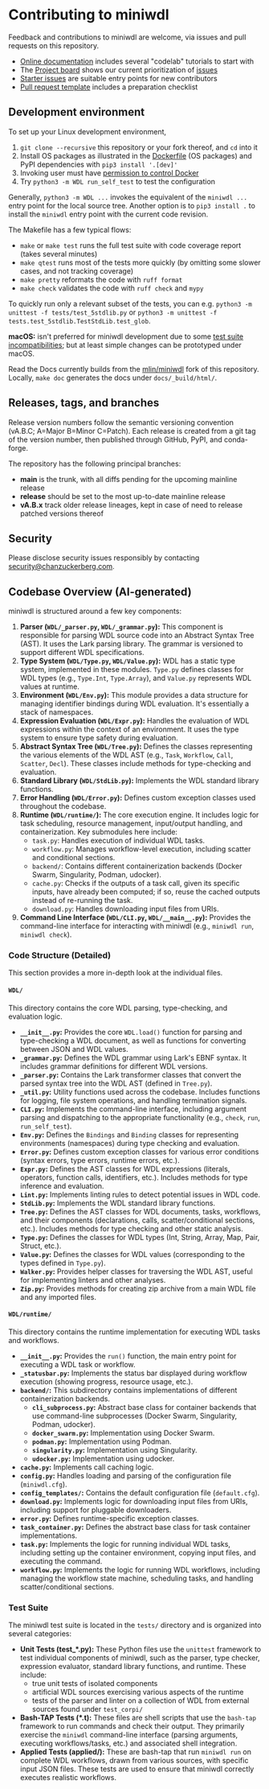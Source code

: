 # Contributing to miniwdl

Feedback and contributions to miniwdl are welcome, via issues and pull requests on this repository.

* [Online documentation](https://miniwdl.readthedocs.io/en/latest/) includes several "codelab" tutorials to start with
* The [Project board](https://github.com/chanzuckerberg/miniwdl/projects/1) shows our current prioritization of [issues](https://github.com/chanzuckerberg/miniwdl/issues)
* [Starter issues](https://github.com/chanzuckerberg/miniwdl/issues?q=is%3Aopen+is%3Aissue+label%3Astarter) are suitable entry points for new contributors
* [Pull request template](https://github.com/chanzuckerberg/miniwdl/blob/main/.github/pull_request_template.md) includes a preparation checklist

## Development environment

To set up your Linux development environment,

1. `git clone --recursive` this repository or your fork thereof, and `cd` into it
2. Install OS packages as illustrated in the [Dockerfile](https://github.com/chanzuckerberg/miniwdl/blob/main/Dockerfile) (OS packages) and PyPI dependencies with `pip3 install '.[dev]'`
3. Invoking user must have [permission to control Docker](https://docs.docker.com/install/linux/linux-postinstall/#manage-docker-as-a-non-root-user)
4. Try `python3 -m WDL run_self_test` to test the configuration

Generally, `python3 -m WDL ...` invokes the equivalent of the `miniwdl ...` entry point for the local source tree. Another option is to `pip3 install .` to install the `miniwdl` entry point with the current code revision.

The Makefile has a few typical flows:

- `make` or `make test` runs the full test suite with code coverage report (takes several minutes)
- `make qtest` runs most of the tests more quickly (by omitting some slower cases, and not tracking coverage)
- `make pretty` reformats the code with `ruff format`
- `make check` validates the code with `ruff check` and `mypy`

To quickly run only a relevant subset of the tests, you can e.g. `python3 -m unittest -f tests/test_5stdlib.py` or `python3 -m unittest -f tests.test_5stdlib.TestStdLib.test_glob`.

**macOS:** isn't preferred for miniwdl development due to some [test suite incompatibilities](https://github.com/chanzuckerberg/miniwdl/issues/145); but at least simple changes can be prototyped under macOS.

Read the Docs currently builds from the [mlin/miniwdl](https://github.com/mlin/miniwdl) fork of this repository. Locally, `make doc` generates the docs under `docs/_build/html/`.

## Releases, tags, and branches

Release version numbers follow the semantic versioning convention (vA.B.C; A=Major B=Minor C=Patch). Each release is created from a git tag of the version number, then published through GitHub, PyPI, and conda-forge.

The repository has the following principal branches:

* **main** is the trunk, with all diffs pending for the upcoming mainline release
* **release** should be set to the most up-to-date mainline release
* **vA.B.x** track older release lineages, kept in case of need to release patched versions thereof

## Security

Please disclose security issues responsibly by contacting security@chanzuckerberg.com.

## Codebase Overview (AI-generated)

miniwdl is structured around a few key components:

1.  **Parser (`WDL/_parser.py`, `WDL/_grammar.py`):** This component is responsible for parsing WDL source code into an Abstract Syntax Tree (AST). It uses the Lark parsing library. The grammar is versioned to support different WDL specifications.
1.  **Type System (`WDL/Type.py`, `WDL/Value.py`):** WDL has a static type system, implemented in these modules.  `Type.py` defines classes for WDL types (e.g., `Type.Int`, `Type.Array`), and `Value.py` represents WDL values at runtime.
1.  **Environment (`WDL/Env.py`):**  This module provides a data structure for managing identifier bindings during WDL evaluation. It's essentially a stack of namespaces.
1.  **Expression Evaluation (`WDL/Expr.py`):** Handles the evaluation of WDL expressions within the context of an environment. It uses the type system to ensure type safety during evaluation.
1.  **Abstract Syntax Tree (`WDL/Tree.py`):** Defines the classes representing the various elements of the WDL AST (e.g., `Task`, `Workflow`, `Call`, `Scatter`, `Decl`). These classes include methods for type-checking and evaluation.
1.  **Standard Library (`WDL/StdLib.py`):** Implements the WDL standard library functions.
9. **Error Handling (`WDL/Error.py`):** Defines custom exception classes used throughout the codebase.
1.  **Runtime (`WDL/runtime/`):** The core execution engine.  It includes logic for task scheduling, resource management, input/output handling, and containerization.  Key submodules here include:
    *   `task.py`: Handles execution of individual WDL tasks.
    *   `workflow.py`: Manages workflow-level execution, including scatter and conditional sections.
    *   `backend/`:  Contains different containerization backends (Docker Swarm, Singularity, Podman, udocker).
    *   `cache.py`: Checks if the outputs of a task call, given its specific inputs, have already been computed; if so, reuse the cached outputs instead of re-running the task.
    *   `download.py`: Handles downloading input files from URIs.
1.  **Command Line Interface (`WDL/CLI.py`, `WDL/__main__.py`):** Provides the command-line interface for interacting with miniwdl (e.g., `miniwdl run`, `miniwdl check`).

### Code Structure (Detailed)

This section provides a more in-depth look at the individual files.

#### `WDL/`

This directory contains the core WDL parsing, type-checking, and evaluation logic.

*   **`__init__.py`:**  Provides the core `WDL.load()` function for parsing and type-checking a WDL document, as well as functions for converting between JSON and WDL values.
*   **`_grammar.py`:**  Defines the WDL grammar using Lark's EBNF syntax.  It includes grammar definitions for different WDL versions.
*   **`_parser.py`:**  Contains the Lark transformer classes that convert the parsed syntax tree into the WDL AST (defined in `Tree.py`).
*   **`_util.py`:** Utility functions used across the codebase.  Includes functions for logging, file system operations, and handling termination signals.
*   **`CLI.py`:**  Implements the command-line interface, including argument parsing and dispatching to the appropriate functionality (e.g., `check`, `run`, `run_self_test`).
*   **`Env.py`:**  Defines the `Bindings` and `Binding` classes for representing environments (namespaces) during type checking and evaluation.
*   **`Error.py`:**  Defines custom exception classes for various error conditions (syntax errors, type errors, runtime errors, etc.).
*   **`Expr.py`:** Defines the AST classes for WDL expressions (literals, operators, function calls, identifiers, etc.). Includes methods for type inference and evaluation.
*   **`Lint.py`:** Implements linting rules to detect potential issues in WDL code.
*   **`StdLib.py`:** Implements the WDL standard library functions.
*   **`Tree.py`:** Defines the AST classes for WDL documents, tasks, workflows, and their components (declarations, calls, scatter/conditional sections, etc.). Includes methods for type checking and other static analysis.
*   **`Type.py`:**  Defines the classes for WDL types (Int, String, Array, Map, Pair, Struct, etc.).
*   **`Value.py`:** Defines the classes for WDL values (corresponding to the types defined in `Type.py`).
*   **`Walker.py`:**  Provides helper classes for traversing the WDL AST, useful for implementing linters and other analyses.
*   **`Zip.py`:** Provides methods for creating zip archive from a main WDL file and any imported files.

#### `WDL/runtime/`

This directory contains the runtime implementation for executing WDL tasks and workflows.

*   **`__init__.py`:** Provides the `run()` function, the main entry point for executing a WDL task or workflow.
*   **`_statusbar.py`:**  Implements the status bar displayed during workflow execution (showing progress, resource usage, etc.).
*   **`backend/`:**  This subdirectory contains implementations of different containerization backends.
    *   **`cli_subprocess.py`:**  Abstract base class for container backends that use command-line subprocesses (Docker Swarm, Singularity, Podman, udocker).
    *   **`docker_swarm.py`:**  Implementation using Docker Swarm.
    *   **`podman.py`:** Implementation using Podman.
    *   **`singularity.py`:** Implementation using Singularity.
    *   **`udocker.py`:** Implementation using udocker.
*   **`cache.py`:**  Implements call caching logic.
*   **`config.py`:** Handles loading and parsing of the configuration file (`miniwdl.cfg`).
*   **`config_templates/`:**  Contains the default configuration file (`default.cfg`).
*   **`download.py`:** Implements logic for downloading input files from URIs, including support for pluggable downloaders.
*   **`error.py`:**  Defines runtime-specific exception classes.
*   **`task_container.py`:**  Defines the abstract base class for task container implementations.
*   **`task.py`:**  Implements the logic for running individual WDL tasks, including setting up the container environment, copying input files, and executing the command.
*   **`workflow.py`:** Implements the logic for running WDL workflows, including managing the workflow state machine, scheduling tasks, and handling scatter/conditional sections.

### Test Suite

The miniwdl test suite is located in the `tests/` directory and is organized into several categories:

*   **Unit Tests (test_\*.py):** These Python files use the `unittest` framework to test individual components of miniwdl, such as the parser, type checker, expression evaluator, standard library functions, and runtime.  These include:
    - true unit tests of isolated components
    - artificial WDL sources exercising various aspects of the runtime
    - tests of the parser and linter on a collection of WDL from external sources found under `test_corpi/`
*   **Bash-TAP Tests (\*.t):**  These files are shell scripts that use the `bash-tap` framework to run commands and check their output.  They primarily exercise the `miniwdl` command-line interface (parsing arguments, executing workflows/tasks, etc.) and associated shell integration.
*   **Applied Tests (applied/):** These are bash-tap that run `miniwdl run` on complete WDL workflows, drawn from various sources, with specific input JSON files.  These tests are used to ensure that miniwdl correctly executes realistic workflows.
